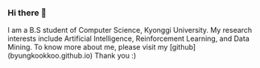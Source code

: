 ### Hi there 👋

<!--
**byungkookkoo/byungkookkoo** is a ✨ _special_ ✨ repository because its `README.md` (this file) appears on your GitHub profile.
--!>

I am a B.S student of Computer Science, Kyonggi University.
My research interests include Artificial Intelligence, Reinforcement Learning, and Data Mining.
To know more about me, please visit my [github](byungkookkoo.github.io) Thank you :)
